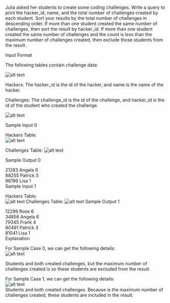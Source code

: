 Julia asked her students to create some coding challenges. Write a query to print the hacker_id, name, and the total number of challenges created by each student. Sort your results by the total number of challenges in descending order. If more than one student created the same number of challenges, then sort the result by hacker_id. If more than one student created the same number of challenges and the count is less than the maximum number of challenges created, then exclude those students from the result.  

Input Format  

The following tables contain challenge data:  

![alt text](https://s3.amazonaws.com/hr-challenge-images/19506/1458521004-cb4c077dd3-ScreenShot2016-03-21at6.06.54AM.png)

Hackers: The hacker_id is the id of the hacker, and name is the name of the hacker.   

Challenges: The challenge_id is the id of the challenge, and hacker_id is the id of the student who created the challenge.   

![alt text](https://s3.amazonaws.com/hr-challenge-images/19506/1458521079-549341d9ec-ScreenShot2016-03-21at6.07.03AM.png)  

Sample Input 0

Hackers Table:  
![alt text](https://s3.amazonaws.com/hr-challenge-images/19506/1458521384-34c6866dae-ScreenShot2016-03-21at6.07.15AM.png)

Challenges Table: 
![alt text](https://s3.amazonaws.com/hr-challenge-images/19506/1458521410-befa8e1cd9-ScreenShot2016-03-21at6.07.25AM.png)

Sample Output 0  

21283 Angela 6  
88255 Patrick 5  
96196 Lisa 1  
Sample Input 1  

Hackers Table:  
![alt text](https://s3.amazonaws.com/hr-challenge-images/19506/1458521469-87036deea3-ScreenShot2016-03-21at6.07.48AM.png)
Challenges Table: 
![alt text](https://s3.amazonaws.com/hr-challenge-images/19506/1458521490-358215cf0b-ScreenShot2016-03-21at6.07.58AM.png)
Sample Output 1  

12299 Rose 6  
34856 Angela 6  
79345 Frank 4  
80491 Patrick 3  
81041 Lisa 1  
Explanation  

For Sample Case 0, we can get the following details:   
![alt text](https://s3.amazonaws.com/hr-challenge-images/19506/1458521677-fd04c384c0-ScreenShot2016-03-21at6.07.38AM.png)  

Students  and  both created  challenges, but the maximum number of challenges created is  so these students are excluded from the result.  

For Sample Case 1, we can get the following details:  
![alt text](https://s3.amazonaws.com/hr-challenge-images/19506/1458521836-24039e7523-ScreenShot2016-03-21at6.08.08AM.png)  
Students  and  both created  challenges. Because  is the maximum number of challenges created, these students are included in the result.  
